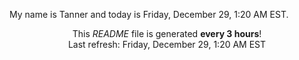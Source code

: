 My name is Tanner and today is Friday, December 29, 1:20 AM EST.

<p align="center">This <i>README</i> file is generated <b>every 3 hours</b>!</br>Last refresh: Friday, December 29, 1:20 AM EST<br /></p>
